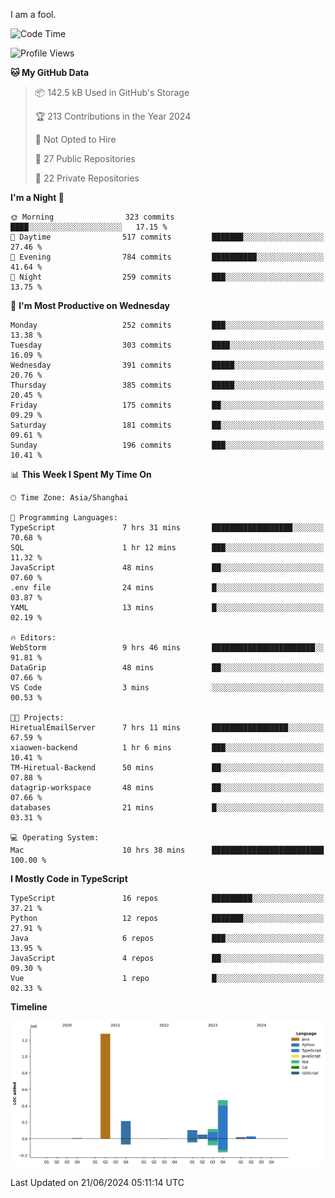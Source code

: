 I am a fool.

<!--START_SECTION:waka-->
![Code Time](http://img.shields.io/badge/Code%20Time-1%2C503%20hrs%2058%20mins-blue)

![Profile Views](http://img.shields.io/badge/Profile%20Views-0-blue)

**🐱 My GitHub Data** 

> 📦 142.5 kB Used in GitHub's Storage 
 > 
> 🏆 213 Contributions in the Year 2024
 > 
> 🚫 Not Opted to Hire
 > 
> 📜 27 Public Repositories 
 > 
> 🔑 22 Private Repositories 
 > 
**I'm a Night 🦉** 

```text
🌞 Morning                323 commits         ████░░░░░░░░░░░░░░░░░░░░░   17.15 % 
🌆 Daytime                517 commits         ███████░░░░░░░░░░░░░░░░░░   27.46 % 
🌃 Evening                784 commits         ██████████░░░░░░░░░░░░░░░   41.64 % 
🌙 Night                  259 commits         ███░░░░░░░░░░░░░░░░░░░░░░   13.75 % 
```
📅 **I'm Most Productive on Wednesday** 

```text
Monday                   252 commits         ███░░░░░░░░░░░░░░░░░░░░░░   13.38 % 
Tuesday                  303 commits         ████░░░░░░░░░░░░░░░░░░░░░   16.09 % 
Wednesday                391 commits         █████░░░░░░░░░░░░░░░░░░░░   20.76 % 
Thursday                 385 commits         █████░░░░░░░░░░░░░░░░░░░░   20.45 % 
Friday                   175 commits         ██░░░░░░░░░░░░░░░░░░░░░░░   09.29 % 
Saturday                 181 commits         ██░░░░░░░░░░░░░░░░░░░░░░░   09.61 % 
Sunday                   196 commits         ███░░░░░░░░░░░░░░░░░░░░░░   10.41 % 
```


📊 **This Week I Spent My Time On** 

```text
🕑︎ Time Zone: Asia/Shanghai

💬 Programming Languages: 
TypeScript               7 hrs 31 mins       ██████████████████░░░░░░░   70.68 % 
SQL                      1 hr 12 mins        ███░░░░░░░░░░░░░░░░░░░░░░   11.32 % 
JavaScript               48 mins             ██░░░░░░░░░░░░░░░░░░░░░░░   07.60 % 
.env file                24 mins             █░░░░░░░░░░░░░░░░░░░░░░░░   03.87 % 
YAML                     13 mins             █░░░░░░░░░░░░░░░░░░░░░░░░   02.19 % 

🔥 Editors: 
WebStorm                 9 hrs 46 mins       ███████████████████████░░   91.81 % 
DataGrip                 48 mins             ██░░░░░░░░░░░░░░░░░░░░░░░   07.66 % 
VS Code                  3 mins              ░░░░░░░░░░░░░░░░░░░░░░░░░   00.53 % 

🐱‍💻 Projects: 
HiretualEmailServer      7 hrs 11 mins       █████████████████░░░░░░░░   67.59 % 
xiaowen-backend          1 hr 6 mins         ███░░░░░░░░░░░░░░░░░░░░░░   10.41 % 
TM-Hiretual-Backend      50 mins             ██░░░░░░░░░░░░░░░░░░░░░░░   07.88 % 
datagrip-workspace       48 mins             ██░░░░░░░░░░░░░░░░░░░░░░░   07.66 % 
databases                21 mins             █░░░░░░░░░░░░░░░░░░░░░░░░   03.31 % 

💻 Operating System: 
Mac                      10 hrs 38 mins      █████████████████████████   100.00 % 
```

**I Mostly Code in TypeScript** 

```text
TypeScript               16 repos            █████████░░░░░░░░░░░░░░░░   37.21 % 
Python                   12 repos            ███████░░░░░░░░░░░░░░░░░░   27.91 % 
Java                     6 repos             ███░░░░░░░░░░░░░░░░░░░░░░   13.95 % 
JavaScript               4 repos             ██░░░░░░░░░░░░░░░░░░░░░░░   09.30 % 
Vue                      1 repo              █░░░░░░░░░░░░░░░░░░░░░░░░   02.33 % 
```



**Timeline**

![Lines of Code chart](https://raw.githubusercontent.com/VeejaLiu/VeejaLiu/master/assets/bar_graph.png)


 Last Updated on 21/06/2024 05:11:14 UTC
<!--END_SECTION:waka-->
